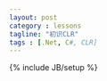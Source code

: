 ```yaml
---
layout: post
category : lessons
tagline: "初识CLR"
tags : [.Net, C#, CLR]
---
```


{% include JB/setup %}
